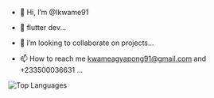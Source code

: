 - 👋 Hi, I’m @Ikwame91

- 🌱 flutter dev...
- 💞️ I’m looking to collaborate on projects...
- 📫 How to reach me kwameagyapong91@gmail.com and +233500036631 ...

<!---
Ikwame91/Ikwame91 is a ✨ special ✨ repository because its `README.md` (this file) appears on your GitHub profile.
You can click the Preview link to take a look at your changes.
--->
![Top Languages](https://github-readme-stats.vercel.app/api/top-langs/?username=Ikwame91&layout=compact)
